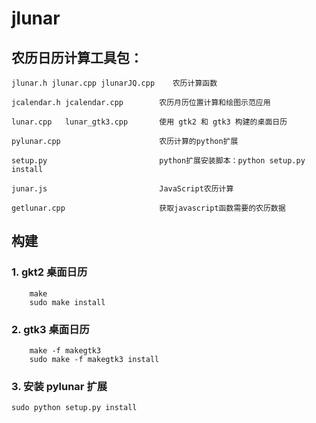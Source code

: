 # jlunar


## 农历日历计算工具包：

    jlunar.h jlunar.cpp jlunarJQ.cpp    农历计算函数

    jcalendar.h jcalendar.cpp        农历月历位置计算和绘图示范应用

	lunar.cpp   lunar_gtk3.cpp       使用 gtk2 和 gtk3 构建的桌面日历

    pylunar.cpp                      农历计算的python扩展

    setup.py                         python扩展安装脚本：python setup.py install

    junar.js                         JavaScript农历计算

    getlunar.cpp                     获取javascript函数需要的农历数据


## 构建

### 1. gkt2 桌面日历

```
	make 
	sudo make install
```

### 2. gtk3 桌面日历
```
	make -f makegtk3
	sudo make -f makegtk3 install
```
### 3. 安装 pylunar 扩展

```
sudo python setup.py install
```
